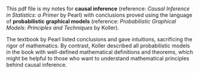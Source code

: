 This pdf file is my notes for **causal inference** (reference: *Causal Inference in Statistics: a Primer* by Pearl) with conclusions proved using the language of **probabilistic graphical models** (reference: *Probabilistic Graphical Models: Principles and Techniques* by Koller).

The textbook by Pearl listed conclusions and gave intuitions, sacrificing the rigor of mathematics. By contrast, Koller described all probabilistic models in the book with well-defined mathematical definitions and theorems, which might be helpful to those who want to understand mathematical principles behind causal inference.
